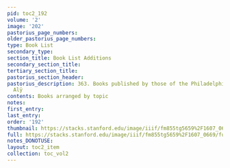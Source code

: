 ```yaml
---
pid: toc2_192
volume: '2'
image: '202'
pastorius_page_numbers: 
older_pastorius_page_numbers: 
type: Book List
secondary_type: 
section_title: Book List Additions
secondary_section_title: 
tertiary_section_title: 
pastorius_section_header: 
pastorius_description: 363. Books published by those of the Philadelphian Society,
  Alÿ
contents: Books arranged by topic
notes: 
first_entry: 
last_entry: 
order: '192'
thumbnail: https://stacks.stanford.edu/image/iiif/fm855tg5659%2F1607_0669/full/100,/0/default.jpg
full: https://stacks.stanford.edu/image/iiif/fm855tg5659%2F1607_0669/full/full/0/default.jpg
notes_DONOTUSE: 
layout: toc2_item
collection: toc_vol2
---
```

